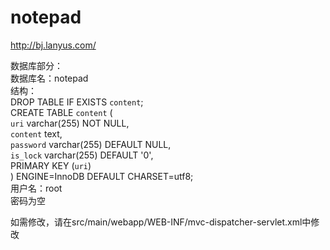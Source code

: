 # notepad
http://bj.lanyus.com/
    
数据库部分：      
数据库名：notepad     
结构：    
DROP TABLE IF EXISTS `content`;      
CREATE TABLE `content` (    
  `uri` varchar(255) NOT NULL,     
  `content` text,    
  `password` varchar(255) DEFAULT NULL,     
  `is_lock` varchar(255) DEFAULT '0',    
  PRIMARY KEY (`uri`)    
) ENGINE=InnoDB DEFAULT CHARSET=utf8;   
用户名：root   
密码为空   
    
如需修改，请在src/main/webapp/WEB-INF/mvc-dispatcher-servlet.xml中修改    
